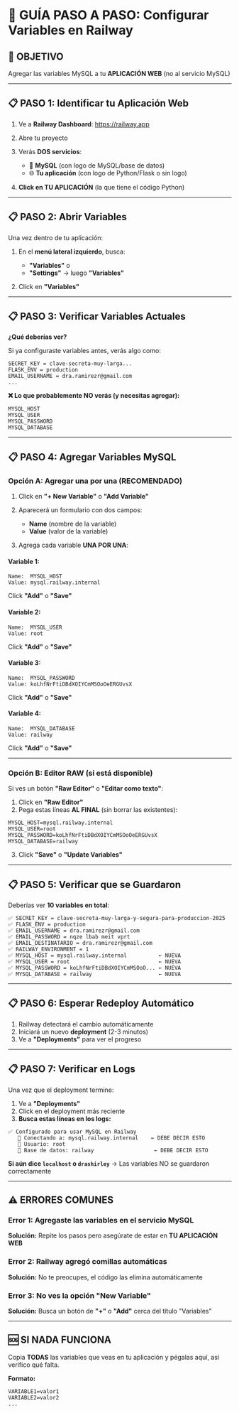 # 🔧 GUÍA PASO A PASO: Configurar Variables en Railway

## 🎯 OBJETIVO
Agregar las variables MySQL a tu **APLICACIÓN WEB** (no al servicio MySQL)

---

## 📋 PASO 1: Identificar tu Aplicación Web

1. Ve a **Railway Dashboard**: https://railway.app
2. Abre tu proyecto
3. Verás **DOS servicios**:
   - 🐬 **MySQL** (con logo de MySQL/base de datos)
   - 🌐 **Tu aplicación** (con logo de Python/Flask o sin logo)

4. **Click en TU APLICACIÓN** (la que tiene el código Python)

---

## 📋 PASO 2: Abrir Variables

Una vez dentro de tu aplicación:

1. En el **menú lateral izquierdo**, busca:
   - **"Variables"** o
   - **"Settings"** → luego **"Variables"**

2. Click en **"Variables"**

---

## 📋 PASO 3: Verificar Variables Actuales

**¿Qué deberías ver?**

Si ya configuraste variables antes, verás algo como:
```
SECRET_KEY = clave-secreta-muy-larga...
FLASK_ENV = production
EMAIL_USERNAME = dra.ramirezr@gmail.com
...
```

**❌ Lo que probablemente NO verás (y necesitas agregar):**
```
MYSQL_HOST
MYSQL_USER
MYSQL_PASSWORD
MYSQL_DATABASE
```

---

## 📋 PASO 4: Agregar Variables MySQL

### Opción A: Agregar una por una (RECOMENDADO)

1. Click en **"+ New Variable"** o **"Add Variable"**
2. Aparecerá un formulario con dos campos:
   - **Name** (nombre de la variable)
   - **Value** (valor de la variable)

3. Agrega cada variable **UNA POR UNA**:

#### Variable 1:
```
Name:  MYSQL_HOST
Value: mysql.railway.internal
```
Click **"Add"** o **"Save"**

#### Variable 2:
```
Name:  MYSQL_USER
Value: root
```
Click **"Add"** o **"Save"**

#### Variable 3:
```
Name:  MYSQL_PASSWORD
Value: koLhfNrFtiDBdXOIYCmMSOoOeERGUvsX
```
Click **"Add"** o **"Save"**

#### Variable 4:
```
Name:  MYSQL_DATABASE
Value: railway
```
Click **"Add"** o **"Save"**

---

### Opción B: Editor RAW (si está disponible)

Si ves un botón **"Raw Editor"** o **"Editar como texto"**:

1. Click en **"Raw Editor"**
2. Pega estas líneas **AL FINAL** (sin borrar las existentes):

```
MYSQL_HOST=mysql.railway.internal
MYSQL_USER=root
MYSQL_PASSWORD=koLhfNrFtiDBdXOIYCmMSOoOeERGUvsX
MYSQL_DATABASE=railway
```

3. Click **"Save"** o **"Update Variables"**

---

## 📋 PASO 5: Verificar que se Guardaron

Deberías ver **10 variables en total**:

```
✅ SECRET_KEY = clave-secreta-muy-larga-y-segura-para-produccion-2025
✅ FLASK_ENV = production
✅ EMAIL_USERNAME = dra.ramirezr@gmail.com
✅ EMAIL_PASSWORD = nqze lbab meit vprt
✅ EMAIL_DESTINATARIO = dra.ramirezr@gmail.com
✅ RAILWAY_ENVIRONMENT = 1
✅ MYSQL_HOST = mysql.railway.internal          ← NUEVA
✅ MYSQL_USER = root                            ← NUEVA
✅ MYSQL_PASSWORD = koLhfNrFtiDBdXOIYCmMSOoO... ← NUEVA
✅ MYSQL_DATABASE = railway                     ← NUEVA
```

---

## 📋 PASO 6: Esperar Redeploy Automático

1. Railway detectará el cambio automáticamente
2. Iniciará un nuevo **deployment** (2-3 minutos)
3. Ve a **"Deployments"** para ver el progreso

---

## 📋 PASO 7: Verificar en Logs

Una vez que el deployment termine:

1. Ve a **"Deployments"**
2. Click en el deployment más reciente
3. **Busca estas líneas en los logs:**

```
✅ Configurado para usar MySQL en Railway
   🔌 Conectando a: mysql.railway.internal    ← DEBE DECIR ESTO
   👤 Usuario: root
   📁 Base de datos: railway                   ← DEBE DECIR ESTO
```

**Si aún dice `localhost` o `drashirley`** → Las variables NO se guardaron correctamente

---

## ⚠️ ERRORES COMUNES

### Error 1: Agregaste las variables en el servicio MySQL
**Solución:** Repite los pasos pero asegúrate de estar en **TU APLICACIÓN WEB**

### Error 2: Railway agregó comillas automáticas
**Solución:** No te preocupes, el código las elimina automáticamente

### Error 3: No ves la opción "New Variable"
**Solución:** Busca un botón de **"+"** o **"Add"** cerca del título "Variables"

---

## 🆘 SI NADA FUNCIONA

Copia **TODAS** las variables que veas en tu aplicación y pégalas aquí, así verifico qué falta.

**Formato:**
```
VARIABLE1=valor1
VARIABLE2=valor2
...
```













